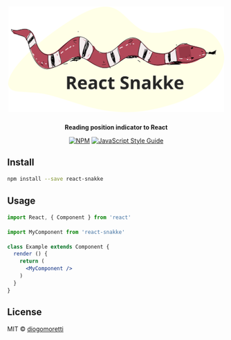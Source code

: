 <h1 align="center">
  <img src="./logo.svg" alt="React Snakke" width="500">
</h1>

<p align="center">
  <b>Reading position indicator to React</b>
</p>

<p align="center">
<a href="https://www.npmjs.com/package/react-snakke"><img src="https://img.shields.io/npm/v/react-snakke.svg" alt="NPM" /></a> <a href="https://standardjs.com"><img src="https://img.shields.io/badge/code_style-standard-brightgreen.svg" alt="JavaScript Style Guide" /></a>
</p>

## Install

```bash
npm install --save react-snakke
```

## Usage

```jsx
import React, { Component } from 'react'

import MyComponent from 'react-snakke'

class Example extends Component {
  render () {
    return (
      <MyComponent />
    )
  }
}
```

## License

MIT © [diogomoretti](https://github.com/diogomoretti)
